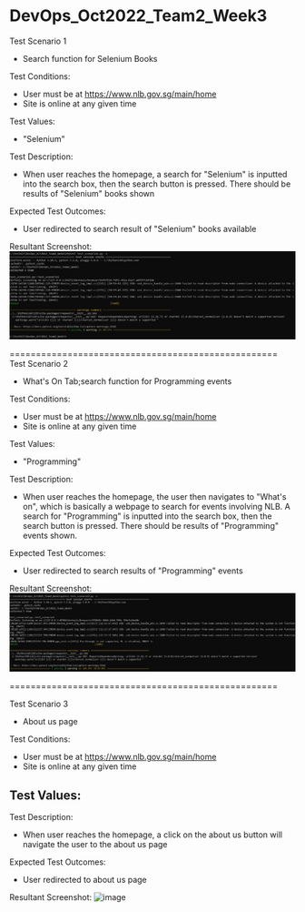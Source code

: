 # DevOps_Oct2022_Team2_Week3

Test Scenario 1
- Search function for Selenium Books

Test Conditions:
- User must be at https://www.nlb.gov.sg/main/home
- Site is online at any given time

Test Values:
- "Selenium"

Test Description:
- When user reaches the homepage, a search for "Selenium"
is inputted into the search box, then the search button
is pressed. There should be results of "Selenium" books
shown

Expected Test Outcomes:
- User redirected to search result of "Selenium" books
available

Resultant Screenshot:
![Resultant SS](images/test_scenario1_1.jpg)

===================================================<br/>
Test Scenario 2
- What's On Tab;search function for Programming events

Test Conditions:
- User must be at https://www.nlb.gov.sg/main/home
- Site is online at any given time

Test Values:
- "Programming"

Test Description:
- When user reaches the homepage, the user then navigates
to "What's on", which is basically a webpage to search for
events involving NLB. A search for "Programming"
is inputted into the search box, then the search button
is pressed. There should be results of "Programming" events
shown.

Expected Test Outcomes:
- User redirected to search results of "Programming" events

Resultant Screenshot:
![Resultant SS](images/test_scenario2_1.jpg)

===================================================

Test Scenario 3
- About us page

Test Conditions:
- User must be at https://www.nlb.gov.sg/main/home
- Site is online at any given time

Test Values:
- 

Test Description:
- When user reaches the homepage, a click on the about us button will navigate the user to the about us page

Expected Test Outcomes:
- User redirected to about us page

Resultant Screenshot:
![image](https://user-images.githubusercontent.com/116635185/203944439-ad3c9f3a-2e2d-43f7-86f9-e8c257c77f54.png)


